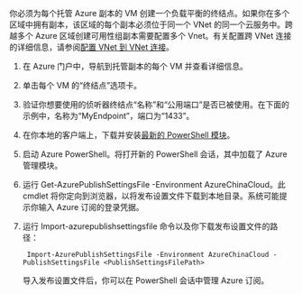 你必须为每个托管 Azure 副本的 VM 创建一个负载平衡的终结点。如果你在多个区域中拥有副本，该区域的每个副本必须位于同一个 VNet 的同一个云服务中。跨越多个 Azure 区域创建可用性组副本需要配置多个 Vnet。有关配置跨 VNet 连接的详细信息，请参阅[配置 VNet 到 VNet 连接](/documentation/articles/virtual-networks-configure-vnet-to-vnet-connection)。

1. 在 Azure 门户中，导航到托管副本的每个 VM 并查看详细信息。

1. 单击每个 VM 的“终结点”选项卡。

1. 验证你想要使用的侦听器终结点“名称”和“公用端口”是否已被使用。在下面的示例中，名称为“MyEndpoint”，端口为“1433”。

1. 在你本地的客户端上，下载并安装[最新的 PowerShell 模块](/downloads/)。

1. 启动 Azure PowerShell。将打开新的 PowerShell 会话，其中加载了 Azure 管理模块。

1. 运行 Get-AzurePublishSettingsFile -Environment AzureChinaCloud。此 cmdlet 将你定向到浏览器，以将发布设置文件下载到本地目录。系统可能提示你输入 Azure 订阅的登录凭据。

1. 运行 Import-azurepublishsettingsfile 命令以及你下载发布设置文件的路径：

		Import-AzurePublishSettingsFile -Environment AzureChinaCloud -PublishSettingsFile <PublishSettingsFilePath>

	导入发布设置文件后，你可以在 PowerShell 会话中管理 Azure 订阅。

<!---HONumber=70-->